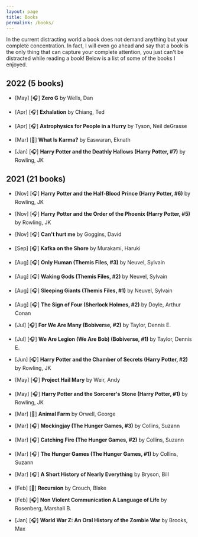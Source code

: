 ```yaml
---
layout: page
title: Books
permalink: /books/
---
```

In the current distracting world a book does not demand anything but your complete concentration. In fact, I will even go ahead and say that a book is the only thing that can capture your complete attention, you just can't be distracted while reading a book!
Below is a list of some of the books I enjoyed.

## 2022 (5 books)
* [May] [🎧] **Zero G** by Wells, Dan

* [Apr] [🎧] **Exhalation** by Chiang, Ted

* [Apr] [🎧] **Astrophysics for People in a Hurry** by Tyson, Neil deGrasse

* [Mar] [📖] **What Is Karma?** by Easwaran, Eknath

* [Jan] [🎧] **Harry Potter and the Deathly Hallows (Harry Potter, #7)** by Rowling, JK

## 2021 (21 books)
* [Nov] [🎧] **Harry Potter and the Half-Blood Prince (Harry Potter, #6)** by Rowling, JK

* [Nov] [🎧] **Harry Potter and the Order of the Phoenix (Harry Potter, #5)** by Rowling, JK

* [Nov] [🎧] **Can't hurt me** by Goggins, David 

* [Sep] [🎧] **Kafka on the Shore** by Murakami, Haruki 

* [Aug] [🎧] **Only Human (Themis Files, #3)** by Neuvel, Sylvain

* [Aug] [🎧] **Waking Gods (Themis Files, #2)** by Neuvel, Sylvain

* [Aug] [🎧] **Sleeping Giants (Themis Files, #1)** by Neuvel, Sylvain

* [Aug] [🎧] **The Sign of Four (Sherlock Holmes, #2)** by Doyle, Arthur Conan 

* [Jul] [🎧] **For We Are Many (Bobiverse, #2)** by Taylor, Dennis E.

* [Jul] [🎧] **We Are Legion (We Are Bob) (Bobiverse, #1)** by Taylor, Dennis E.

* [Jun] [🎧] **Harry Potter and the Chamber of Secrets (Harry Potter, #2)** by Rowling, JK

* [May] [🎧] **Project Hail Mary** by Weir, Andy

* [May] [🎧] **Harry Potter and the Sorcerer's Stone (Harry Potter, #1)** by Rowling, JK

* [Mar] [📖] **Animal Farm** by Orwell, George

* [Mar] [🎧] **Mockingjay (The Hunger Games, #3)** by Collins, Suzann

* [Mar] [🎧] **Catching Fire (The Hunger Games, #2)** by Collins, Suzann

* [Mar] [🎧] **The Hunger Games (The Hunger Games, #1)** by Collins, Suzann

* [Mar] [🎧] **A Short History of Nearly Everything** by  Bryson, Bill 

* [Feb] [📖] **Recursion** by Crouch, Blake

* [Feb] [🎧] **Non Violent Communication A Language of Life** by Rosenberg, Marshall B.

* [Jan] [🎧] **World War Z: An Oral History of the Zombie War** by Brooks, Max
